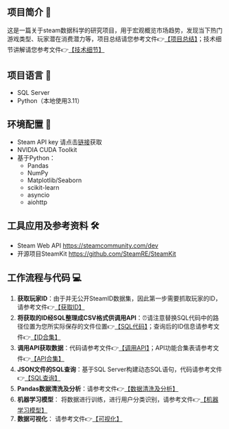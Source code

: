 ## 项目简介 🔬
这是一篇关于steam数据科学的研究项目，用于宏观概览市场趋势，发现当下热门游戏类型、玩家潜在消费潜力等，项目总结请您参考文件👉[【项目总结】](notebooks/Steam_DA_overview.ipynb)；技术细节讲解请您参考文件👉[【技术细节】](notebooks/technical_detail.ipynb)
## 项目语言 🔧
- SQL Server
- Python（本地使用3.11）

## 环境配置 🧶
- Steam API key 请点击[链接](https://steamcommunity.com/dev)获取
- NVIDIA CUDA Toolkit
- 基于Python：
    - Pandas
    - NumPy 
    - Matplotlib/Seaborn
    - scikit-learn
    - asyncio
    - aiohttp

## 工具应用及参考资料 🛠️
- Steam Web API https://steamcommunity.com/dev
- 开源项目SteamKit https://github.com/SteamRE/SteamKit

## 工作流程与代码 💻
1. **获取玩家ID**：由于并无公开SteamID数据集，因此第一步需要抓取玩家的ID，请参考文件👉[【获取ID】](src/data_extraction/search_steamids.ipynb)
2. **将获取的ID经SQL整理成CSV格式供调用API**：⏰请注意替换SQL代码中的路径位置为您所实际保存的文件位置👉[【SQL代码】](src/data_extraction/steam_ids_for_api_use.sql)；查询后的ID信息请参考文件👉[【ID合集】](data\raw\ids_for_api_use.csv)
3. **调用API获取数据**：代码请参考文件👉[【调用API】](src/data_extraction/use_steam_api.ipynb)；API功能合集表请参考文件👉[【API合集】](data/processed/pandastest.ipynb)
4. **JSON文件的SQL查询**：基于SQL Server构建动态SQL语句，代码请参考文件👉[【SQL查询】](src/data_extraction/Query_processing.sql)
5. **Pandas数据清洗及分析**：请参考文件👉[【数据清洗及分析】](src/data_processing_analysis/process_analysis.ipynb)
6. **机器学习模型**： 将数据进行训练，进行用户分类识别，请参考文件👉[【机器学习模型】](src/data_processing_analysis/process_analysis.ipynb)
7. **数据可视化**： 请参考文件👉[【可视化】](src/data_visualization/visualizations.ipynb)
